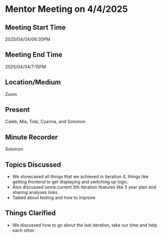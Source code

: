 
# Mentor Meeting on 4/4/2025

## Meeting Start Time

2025/04/04/06:30PM 

## Meeting End Time

2025/04/04/7:15PM

## Location/Medium

Zoom

## Present

Caleb, Mia, Tobi, Cyarina, and Solomon

## Minute Recorder

Solomon

## Topics Discussed

- We showcased all things that we achieved in iteration 4, things like getting frontend to get displaying and switching up logic. 
- Also discussed some current 5th iteration features like 5 year plan and sharing analyses links.
- Talked about testing and how to improve

## Things Clarified

- We discussed how to go about the last iteration, take our time and help each other.
